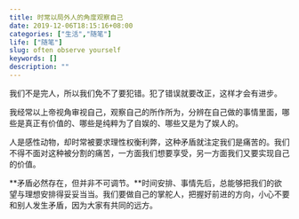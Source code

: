 ```yaml
---
title: 时常以局外人的角度观察自己
date: 2019-12-06T18:15:16+08:00
categories: ["生活","随笔"]
life: ["随笔"]
slug: often observe yourself
keywords: []
description: ""
---
```


我们不是完人，所以我们免不了要犯错。犯了错误就要改正，这样才会有进步。


我经常以上帝视角审视自己，观察自己的所作所为，分辨在自己做的事情里面，哪些是真正有价值的、哪些是纯粹为了自娱的、哪些又是为了娱人的。


人是感性动物，却时常被要求理性权衡利弊，这种矛盾就注定我们是痛苦的。我们不得不面对这种被分割的痛苦，一方面我们想要享受，另一方面我们又要实现自己的价值。


**矛盾必然存在，但并非不可调节。**时间安排、事情先后，总能够把我们的欲望与理想安排得妥妥当当。我们要做自己的掌舵人，把握好前进的方向，小心不要和别人发生矛盾，因为大家有共同的远方。